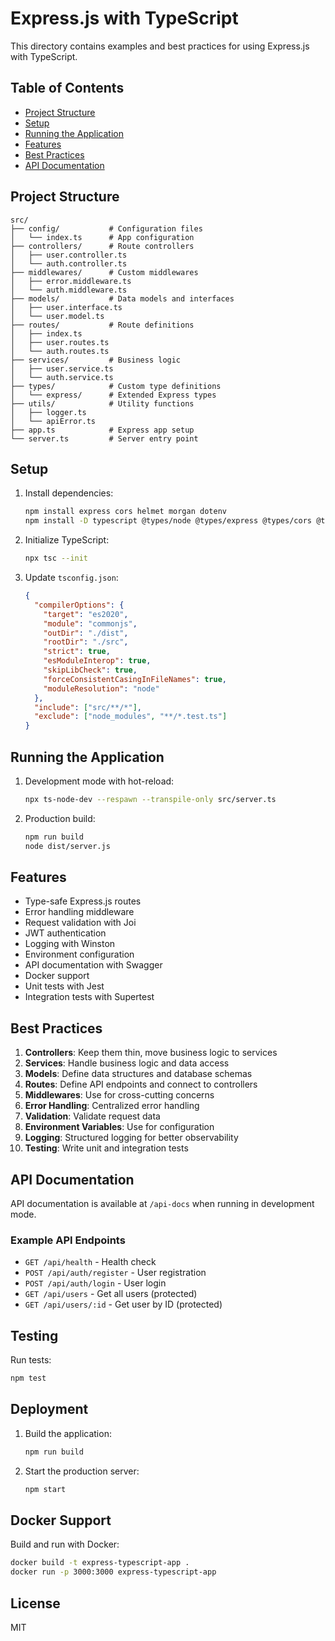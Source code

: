 # Express.js with TypeScript

This directory contains examples and best practices for using Express.js with TypeScript.

## Table of Contents

- [Project Structure](#project-structure)
- [Setup](#setup)
- [Running the Application](#running-the-application)
- [Features](#features)
- [Best Practices](#best-practices)
- [API Documentation](#api-documentation)

## Project Structure

```
src/
├── config/           # Configuration files
│   └── index.ts      # App configuration
├── controllers/      # Route controllers
│   ├── user.controller.ts
│   └── auth.controller.ts
├── middlewares/      # Custom middlewares
│   ├── error.middleware.ts
│   └── auth.middleware.ts
├── models/           # Data models and interfaces
│   ├── user.interface.ts
│   └── user.model.ts
├── routes/           # Route definitions
│   ├── index.ts
│   ├── user.routes.ts
│   └── auth.routes.ts
├── services/         # Business logic
│   ├── user.service.ts
│   └── auth.service.ts
├── types/            # Custom type definitions
│   └── express/      # Extended Express types
├── utils/            # Utility functions
│   ├── logger.ts
│   └── apiError.ts
├── app.ts            # Express app setup
└── server.ts         # Server entry point
```

## Setup

1. Install dependencies:
   ```bash
   npm install express cors helmet morgan dotenv
   npm install -D typescript @types/node @types/express @types/cors @types/morgan ts-node-dev
   ```

2. Initialize TypeScript:
   ```bash
   npx tsc --init
   ```

3. Update `tsconfig.json`:
   ```json
   {
     "compilerOptions": {
       "target": "es2020",
       "module": "commonjs",
       "outDir": "./dist",
       "rootDir": "./src",
       "strict": true,
       "esModuleInterop": true,
       "skipLibCheck": true,
       "forceConsistentCasingInFileNames": true,
       "moduleResolution": "node"
     },
     "include": ["src/**/*"],
     "exclude": ["node_modules", "**/*.test.ts"]
   }
   ```

## Running the Application

1. Development mode with hot-reload:
   ```bash
   npx ts-node-dev --respawn --transpile-only src/server.ts
   ```

2. Production build:
   ```bash
   npm run build
   node dist/server.js
   ```

## Features

- Type-safe Express.js routes
- Error handling middleware
- Request validation with Joi
- JWT authentication
- Logging with Winston
- Environment configuration
- API documentation with Swagger
- Docker support
- Unit tests with Jest
- Integration tests with Supertest

## Best Practices

1. **Controllers**: Keep them thin, move business logic to services
2. **Services**: Handle business logic and data access
3. **Models**: Define data structures and database schemas
4. **Routes**: Define API endpoints and connect to controllers
5. **Middlewares**: Use for cross-cutting concerns
6. **Error Handling**: Centralized error handling
7. **Validation**: Validate request data
8. **Environment Variables**: Use for configuration
9. **Logging**: Structured logging for better observability
10. **Testing**: Write unit and integration tests

## API Documentation

API documentation is available at `/api-docs` when running in development mode.

### Example API Endpoints

- `GET /api/health` - Health check
- `POST /api/auth/register` - User registration
- `POST /api/auth/login` - User login
- `GET /api/users` - Get all users (protected)
- `GET /api/users/:id` - Get user by ID (protected)

## Testing

Run tests:
```bash
npm test
```

## Deployment

1. Build the application:
   ```bash
   npm run build
   ```

2. Start the production server:
   ```bash
   npm start
   ```

## Docker Support

Build and run with Docker:
```bash
docker build -t express-typescript-app .
docker run -p 3000:3000 express-typescript-app
```

## License

MIT
